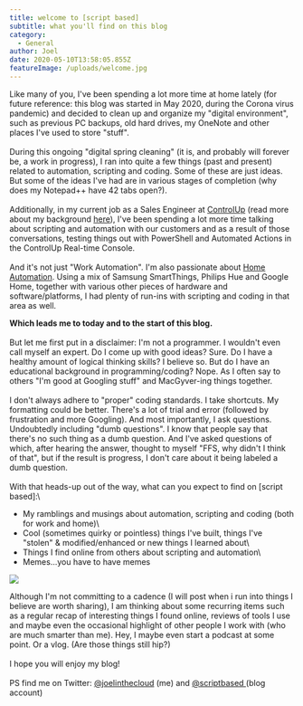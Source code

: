```yaml
---
title: welcome to [script based]
subtitle: what you'll find on this blog
category:
  - General
author: Joel
date: 2020-05-10T13:58:05.855Z
featureImage: /uploads/welcome.jpg
---
```

Like many of you, I've been spending a lot more time at home lately (for future reference: this blog was started in May 2020, during the Corona virus pandemic) and decided to clean up and organize my "digital environment", such as previous PC backups, old hard drives, my OneNote and other places I've used to store "stuff".\
\
During this ongoing "digital spring cleaning" (it is, and probably will forever be, a work in progress), I ran into quite a few things (past and present) related to automation, scripting and coding. Some of these are just ideas. But some of the ideas I've had are in various stages of completion (why does my Notepad++ have 42 tabs open?).\
\
Additionally, in my current job as a Sales Engineer at [ControlUp](https://www.controlup.com) (read more about my background [here](https://www.scriptbased.com/about)), I've been spending a lot more time talking about scripting and automation with our customers and as a result of those conversations, testing things out with PowerShell and Automated Actions in the ControlUp Real-time Console.\
\
And it's not just "Work Automation". I'm also passionate about [Home Automation](https://www.scriptbased.com/categories/home-automation). Using a mix of Samsung SmartThings, Philips Hue and Google Home, together with various other pieces of hardware and software/platforms, I had plenty of run-ins with scripting and coding in that area as well.

**Which leads me to today and to the start of this blog.**\
\
But let me first put in a disclaimer: I'm not a programmer. I wouldn't even call myself an expert. Do I come up with good ideas? Sure. Do I have a healthy amount of logical thinking skills? I believe so. But do I have an educational background in programming/coding? Nope. As I often say to others "I'm good at Googling stuff" and MacGyver-ing things together.\
\
I don't always adhere to "proper" coding standards. I take shortcuts. My formatting could be better. There's a lot of trial and error (followed by frustration and more Googling). And most importantly, I ask questions. Undoubtedly including "dumb questions". I know that people say that there's no such thing as a dumb question. And I've asked questions of which, after hearing the answer, thought to myself "FFS, why didn't I think of that", but if the result is progress, I don't care about it being labeled a dumb question.\
\
With that heads-up out of the way, what can you expect to find on \[script based]:\

* My ramblings and musings about automation, scripting and coding (both for work and home)\
* Cool (sometimes quirky or pointless) things I've built, things I've "stolen" & modified/enhanced or new things I learned about\
* Things I find online from others about scripting and automation\
* Memes...you have to have memes

![](/uploads/createcontent.jpeg)

Although I'm not committing to a cadence (I will post when i run into things I believe are worth sharing), I am thinking about some recurring items such as a regular recap of interesting things I found online, reviews of tools I use and maybe even the occasional highlight of other people I work with (who are much smarter than me). Hey, I maybe even start a podcast at some point. Or a vlog. (Are those things still hip?)\
\
I hope you will enjoy my blog!\
\
PS find me on Twitter: [@joelinthecloud](https://twitter.com/joelinthecloud) (me) and [@scriptbased ](https://twitter.com/scriptbased)(blog account)